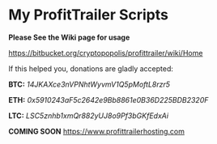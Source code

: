# My ProfitTrailer Scripts


**Please See the Wiki page for usage**

https://bitbucket.org/cryptopopolis/profittrailer/wiki/Home




If this helped you, donations are gladly accepted:

**BTC:** *14JKAXce3nVPNhtWyvmV1Q5pMoftL8rzr5*

**ETH:** *0x5910243aF5c2642e9Bb8861e0B36D225BDB2320F*

**LTC:** *LSC5znhb1xmQr882yUJ8o9Pf3bGKfEdxAi*

**COMING SOON** https://www.profittrailerhosting.com